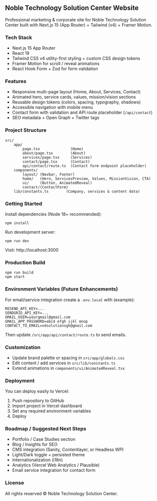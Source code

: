 ## Noble Technology Solution Center Website

Professional marketing & corporate site for Noble Technology Solution Center built with Next.js 15 (App Router) + Tailwind (v4) + Framer Motion.

### Tech Stack
- Next.js 15 App Router
- React 19
- Tailwind CSS v4 utility-first styling + custom CSS design tokens
- Framer Motion for scroll / reveal animations
- React Hook Form + Zod for form validation

### Features
- Responsive multi-page layout (Home, About, Services, Contact)
- Animated hero, service cards, values, mission/vision sections
- Reusable design tokens (colors, spacing, typography, shadows)
- Accessible navigation with mobile menu
- Contact form with validation and API route placeholder (`/api/contact`)
- SEO metadata + Open Graph + Twitter tags

### Project Structure
```
src/
	app/
		page.tsx              (Home)
		about/page.tsx        (About)
		services/page.tsx     (Services)
		contact/page.tsx      (Contact)
		api/contact/route.ts  (Contact form endpoint placeholder)
	components/
		layout/ (Navbar, Footer)
		home/   (Hero, ServicesPreview, Values, MissionVision, CTA)
		ui/     (Button, AnimatedReveal)
		contact/(ContactForm)
	lib/constants.ts        (Company, services & content data)
```

### Getting Started
Install dependencies (Node 18+ recommended):
```
npm install
```
Run development server:
```
npm run dev
```
Visit: http://localhost:3000

### Production Build
```
npm run build
npm start
```

### Environment Variables (Future Enhancements)
For email/service integration create a `.env.local` with (example):
```
RESEND_API_KEY=...
SENDGRID_API_KEY=...
GMAIL_USER=yourgmail@gmail.com
GMAIL_APP_PASSWORD=abcd efgh ijkl mnop
CONTACT_TO_EMAIL=ndsolutionsgh@gmail.com
```
Then update `/src/app/api/contact/route.ts` to send emails.

### Customization
- Update brand palette or spacing in `src/app/globals.css`
- Edit content / add services in `src/lib/constants.ts`
- Extend animations in `components/ui/AnimatedReveal.tsx`

### Deployment
You can deploy easily to Vercel:
1. Push repository to GitHub
2. Import project in Vercel dashboard
3. Set any required environment variables
4. Deploy

### Roadmap / Suggested Next Steps
- Portfolio / Case Studies section
- Blog / Insights for SEO
- CMS integration (Sanity, Contentlayer, or Headless WP)
- Light/Dark toggle + persisted theme
- Internationalization (i18n)
- Analytics (Vercel Web Analytics / Plausible)
- Email service integration for contact form

### License
All rights reserved © Noble Technology Solution Center.
